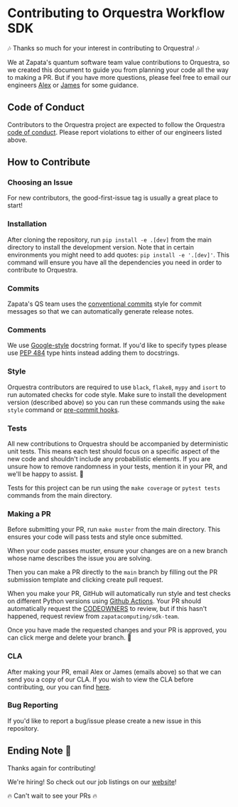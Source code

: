 # Contributing to Orquestra Workflow SDK

🎶 Thanks so much for your interest in contributing to Orquestra! 🎶

We at Zapata's quantum software team value contributions to Orquestra, so we created this document to guide you from planning your code all the way to making a PR. But if you have more questions, please feel free to email our engineers [Alex](mailto:alexander.juda@zapatacomputing.com) or [James](mailto:james.clark@zapatacomputing.com) for some guidance. 

## Code of Conduct

Contributors to the Orquestra project are expected to follow the Orquestra [code of conduct](https://github.com/zapatacomputing/orquestra-core/blob/main/CODE_OF_CONDUCT.md). Please report violations to either of our engineers listed above.

## How to Contribute

### Choosing an Issue

For new contributors, the good-first-issue tag is usually a great place to start!

### Installation

After cloning the repository, run `pip install -e .[dev]` from the main directory to install the development version. Note that in certain environments you might need to add quotes: `pip install -e '.[dev]'`. This command will ensure you have all the dependencies you need in order to contribute to Orquestra.

### Commits

Zapata's QS team uses the [conventional commits](https://www.conventionalcommits.org/en/v1.0.0/#specification) style for commit messages so that we can automatically generate release notes.

### Comments

We use [Google-style](https://sphinxcontrib-napoleon.readthedocs.io/en/latest/example_google.html) docstring format. If you'd like to specify types please use [PEP 484](https://www.python.org/dev/peps/pep-0484/) type hints instead adding them to docstrings.

### Style

Orquestra contributors are required to use `black`, `flake8`, `mypy` and `isort` to run automated checks for code style. Make sure to install the development version (described above) so you can run these commands using the `make style` command or [pre-commit hooks](https://pre-commit.com/).

### Tests

All new contributions to Orquestra should be accompanied by deterministic unit tests. This means each test should focus on a specific aspect of the new code and shouldn't include any probabilistic elements. If you are unsure how to remove randomness in your tests, mention it in your PR, and we'll be happy to assist. 💪

Tests for this project can be run using the `make coverage` or `pytest tests` commands from the main directory.

### Making a PR

Before submitting your PR, run `make muster` from the main directory. This ensures your code will pass tests and style once submitted.

When your code passes muster, ensure your changes are on a new branch whose name describes the issue you are solving.

Then you can make a PR directly to the `main` branch by filling out the PR submission template and clicking create pull request.

When you make your PR, GitHub will automatically run style and test checks on different Python versions using [Github Actions](.github/workflows/style.yml). Your PR should automatically request the [CODEOWNERS](CODEOWNERS) to review, but if this hasn't happened, request review from `zapatacomputing/sdk-team`.

Once you have made the requested changes and your PR is approved, you can click merge and delete your branch. 🎉

### CLA

After making your PR, email Alex or James (emails above) so that we can send you a copy of our CLA. If you wish to view the CLA before contributing, our you can find [here](https://github.com/zapatacomputing/orquestra-core/blob/main/docs/_static/ZapataCLA.pdf).

### Bug Reporting

If you'd like to report a bug/issue please create a new issue in this repository.

## Ending Note 🎵

Thanks again for contributing!

We're hiring! So check out our job listings on our [website](https://www.zapatacomputing.com/quantum-computing-careers/)!

🔥 Can't wait to see your PRs 🔥
